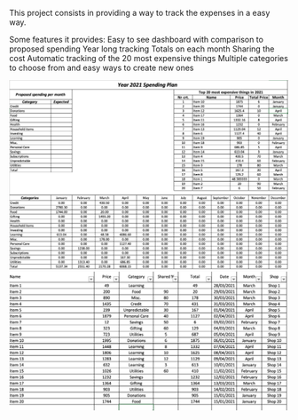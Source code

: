 This project consists in providing a way to track the expenses in a easy way.

Some features it provides:
Easy to see dashboard with comparison to proposed spending
Year long tracking
Totals on each month
Sharing the cost
Automatic tracking of the 20 most expensive things
Multiple categories to choose from and easy ways to create new ones

![Screenshot](Images/dashboard_1_person.png)
![Screenshot](Images/expenses_1_person.png)

